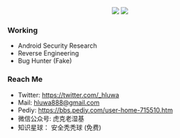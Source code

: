 <p align="center">
  <img src ="https://github-readme-stats.vercel.app/api?username=hluwa&show_icons=true&hide_border=true&theme=flag-india&include_all_commits=true&count_private=true">
  <img src ="https://github-readme-stats.vercel.app/api/top-langs/?username=hluwa&layout=compact&hide_border=true&langs_count=10&theme=flag-india&include_all_commits=true&count_private=true">
</p>

### Working

- Android Security Research
- Reverse Engineering
- Bug Hunter (Fake)

### Reach Me

- Twitter: https://twitter.com/_hluwa
- Mail: hluwa888@gmail.com
- Pediy: https://bbs.pediy.com/user-home-715510.htm
- 微信公众号: 虎克老湿基
- 知识星球： 安全秃秃球 (免费)

<!--
**hluwa/hluwa** is a ✨ _special_ ✨ repository because its `README.md` (this file) appears on your GitHub profile.

Here are some ideas to get you started:

- 🔭 I’m currently working on ...
- 🌱 I’m currently learning ...
- 👯 I’m looking to collaborate on ...
- 🤔 I’m looking for help with ...
- 💬 Ask me about ...
- 📫 How to reach me: ...
- 😄 Pronouns: ...
- ⚡ Fun fact: ...
-->
